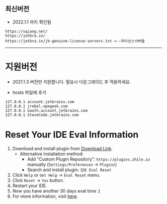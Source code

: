 ## 최신버전
- 2022.1.1 까지 확인됨
```
https://sqiang.net/
https://jetbra.in/
https://jetbra.in/jb-genuine-license-servers.txt <--라이선스서버들
```

-----------
# 지원버전
- 2021.1.3 버전만 지원합니다. 필요시 다운그레이드 후 적용하세요.

- hosts 파일에 추가
``` 
127.0.0.1 account.jetbrains.com
127.0.0.1 jrebel.npegeek.com
127.0.0.1 oauth.account.jetbrains.com
127.0.0.1 SteveCode.jetbrains.com
```

# Reset Your IDE Eval Information

1. Download and install plugin from [Download Link](https://plugins.zhile.io/files/ide-eval-resetter-2.3.5-c80a1d.zip).
    * Alternative installation method: 
        * Add "Custom Plugin Repository": `https://plugins.zhile.io` manually (`Settings/Preferences` -> `Plugins`)
        * Search and install plugin: `IDE Eval Reset`
2. Click `Help` or `Get Help` -> `Eval Reset` menu.
3. Click `Reset` -> `Yes` button.
4. Restart your IDE.
5. Now you have another 30 days eval time :)
6. For more information, visit [here](https://zhile.io/2020/11/18/jetbrains-eval-reset-da33a93d.html).

